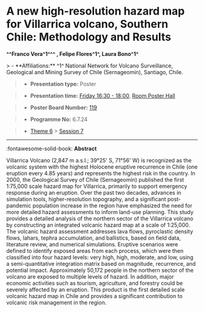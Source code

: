 # A new high-resolution hazard map for Villarrica volcano, Southern Chile: Methodology and Results

**^^Franco Vera^1^^^ , Felipe Flores^1^, Laura Bono^1^**

<!-- more -->> - **Affiliations:** ^1^ National Network for Volcano Surveillance, Geological and Mining Survey of Chile (Sernageomin), Santiago, Chile. 

> - **Presentation type:** Poster

> - **Presentation time:** [Friday 16:30 - 18:00](../sessions_comparison.md#__tabbed_4_6), [Room Poster Hall](../maps_venue.md#__tabbed_1_1)

> - **Poster Board Number:** [119](../map_poster_boards.md#friday)

> - **Programme No:** 6.7.24

> - [Theme 6](../theme6.md) > [Session 7](../sessions/session-6-7.md)

--- 

:fontawesome-solid-book: **Abstract**

Villarrica Volcano (2,847 m a.s.l.; 39°25' S, 71°56' W) is recognized as the volcanic system with the highest Holocene eruptive recurrence in Chile (one eruption every 4.85 years) and represents the highest risk in the country. In 2000, the Geological Survey of Chile (Sernageomin) published the first 1:75,000 scale hazard map for Villarrica, primarily to support emergency response during an eruption. Over the past two decades, advances in simulation tools, higher-resolution topography, and a significant post-pandemic population increase in the region have emphasized the need for more detailed hazard assessments to inform land-use planning. This study provides a detailed analysis of the northern sector of the Villarrica volcano by constructing an integrated volcanic hazard map at a scale of 1:25,000. The volcanic hazard assessment addresses lava flows, pyroclastic density flows, lahars, tephra accumulation, and ballistics, based on field data, literature review, and numerical simulations. Eruptive scenarios were defined to identify exposed areas from each process, which were then classified into four hazard levels: very high, high, moderate, and low, using a semi-quantitative integration matrix based on magnitude, recurrence, and potential impact. Approximately 50,172 people in the northern sector of the volcano are exposed to multiple levels of hazard. In addition, major economic activities such as tourism, agriculture, and forestry could be severely affected by an eruption. This product is the first detailed scale volcanic hazard map in Chile and provides a significant contribution to volcanic risk management in the region.  

